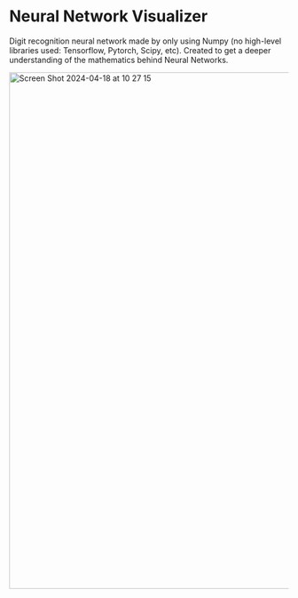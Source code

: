 # Neural Network Visualizer
Digit recognition neural network made by only using Numpy (no high-level libraries used: Tensorflow, Pytorch, Scipy, etc).
Created to get a deeper understanding of the mathematics behind Neural Networks.

<img width="930" alt="Screen Shot 2024-04-18 at 10 27 15" src="https://github.com/mt-fns/NeuralNetworkVisualizer/assets/80404890/6b4b8ed3-c001-4f0d-bb2c-aedcf13ff575">



